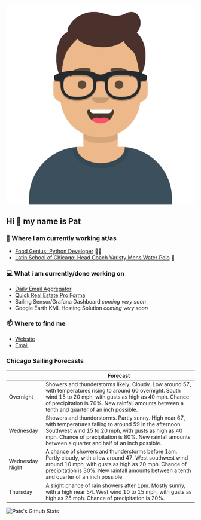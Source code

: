 [![Social banner for p-j-falconer](https://raw.githubusercontent.com/P-J-FALCONER/P-J-FALCONER/master/assets/avataaars.svg)](https://patfalconer.com/)
## Hi :wave: my name is Pat

### 💼 Where I am currently working at/as
- [Food Genius: Python Developer](https://getfoodgenius.com/) 🍔🐍
- [Latin School of Chicago: Head Coach Varisty Mens Water Polo](https://www.latinschool.org/) 🤽


### 💻 What i am currently/done working on
 - [Daily Email Aggregator](https://github.com/P-J-FALCONER/dott_daily_mail)
 - [Quick Real Estate Pro Forma](https://github.com/P-J-FALCONER/henry)
 - Sailing Sensor/Grafana Dashboard *coming very soon*
 - Google Earth KML Hosting Solution *coming very soon*

### 📫 Where to find me
 - [Website](https://patfalconer.com/)
 - [Email](mailto:patrick.j.falconer@gmail.com)


### Chicago Sailing Forecasts
|   | Forecast  |
|---|---|
| Overnight | Showers and thunderstorms likely. Cloudy. Low around 57, with temperatures rising to around 60 overnight. South wind 15 to 20 mph, with gusts as high as 40 mph. Chance of precipitation is 70%. New rainfall amounts between a tenth and quarter of an inch possible. |
| Wednesday | Showers and thunderstorms. Partly sunny. High near 67, with temperatures falling to around 59 in the afternoon. Southwest wind 15 to 20 mph, with gusts as high as 40 mph. Chance of precipitation is 80%. New rainfall amounts between a quarter and half of an inch possible. |
| Wednesday Night | A chance of showers and thunderstorms before 1am. Partly cloudy, with a low around 47. West southwest wind around 10 mph, with gusts as high as 20 mph. Chance of precipitation is 30%. New rainfall amounts between a tenth and quarter of an inch possible. |
| Thursday | A slight chance of rain showers after 1pm. Mostly sunny, with a high near 54. West wind 10 to 15 mph, with gusts as high as 25 mph. Chance of precipitation is 20%. |

![Pats's Github Stats](https://github-readme-stats.vercel.app/api?username=p-j-falconer&show_icons=true&theme=radical)
